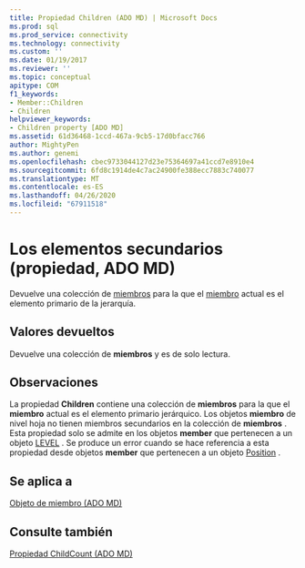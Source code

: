 ```yaml
---
title: Propiedad Children (ADO MD) | Microsoft Docs
ms.prod: sql
ms.prod_service: connectivity
ms.technology: connectivity
ms.custom: ''
ms.date: 01/19/2017
ms.reviewer: ''
ms.topic: conceptual
apitype: COM
f1_keywords:
- Member::Children
- Children
helpviewer_keywords:
- Children property [ADO MD]
ms.assetid: 61d36468-1ccd-467a-9cb5-17d0bfacc766
author: MightyPen
ms.author: genemi
ms.openlocfilehash: cbec9733044127d23e75364697a41ccd7e8910e4
ms.sourcegitcommit: 6fd8c1914de4c7ac24900fe388ecc7883c740077
ms.translationtype: MT
ms.contentlocale: es-ES
ms.lasthandoff: 04/26/2020
ms.locfileid: "67911518"
---
```

# <a name="children-property-ado-md"></a>Los elementos secundarios (propiedad, ADO MD)
Devuelve una colección de [miembros](../../../ado/reference/ado-md-api/members-collection-ado-md.md) para la que el [miembro](../../../ado/reference/ado-md-api/member-object-ado-md.md) actual es el elemento primario de la jerarquía.  
  
## <a name="return-values"></a>Valores devueltos  
 Devuelve una colección de **miembros** y es de solo lectura.  
  
## <a name="remarks"></a>Observaciones  
 La propiedad **Children** contiene una colección de **miembros** para la que el **miembro** actual es el elemento primario jerárquico. Los objetos **miembro** de nivel hoja no tienen miembros secundarios en la colección de **miembros** . Esta propiedad solo se admite en los objetos **member** que pertenecen a un objeto [LEVEL](../../../ado/reference/ado-md-api/level-object-ado-md.md) . Se produce un error cuando se hace referencia a esta propiedad desde objetos **member** que pertenecen a un objeto [Position](../../../ado/reference/ado-md-api/position-object-ado-md.md) .  
  
## <a name="applies-to"></a>Se aplica a  
 [Objeto de miembro (ADO MD)](../../../ado/reference/ado-md-api/member-object-ado-md.md)  
  
## <a name="see-also"></a>Consulte también  
 [Propiedad ChildCount (ADO MD)](../../../ado/reference/ado-md-api/childcount-property-ado-md.md)
